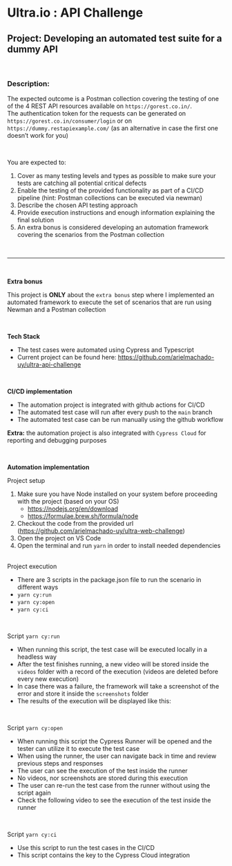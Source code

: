 # Ultra.io : API Challenge

## Project: Developing an automated test suite for a dummy API
<br>

### Description: 

The expected outcome is a Postman collection covering the testing of one of the 4 REST API resources available on `https://gorest.co.in/`. <br>
The authentication token for the requests can be generated on `https://gorest.co.in/consumer/login` or on `https://dummy.restapiexample.com/` (as an alternative in case the first one doesn’t work for you)<br>

<br>

You are expected to:

1. Cover as many testing levels and types as possible to make sure your tests are catching all potential critical defects
2. Enable the testing of the provided functionality as part of a CI/CD pipeline (hint: Postman collections can be executed via newman)
3. Describe the chosen API testing approach
4. Provide execution instructions and enough information explaining the final solution
5. An extra bonus is considered developing an automation framework covering the scenarios from the Postman collection

<br>

---
<br>

**Extra bonus**

This project is **ONLY** about the `extra bonus` step where I implemented an automated framework to execute the set of scenarios that are run using Newman and a Postman collection

<br>

**Tech Stack**
- The test cases were automated using Cypress and Typescript
- Current project can be found here: https://github.com/arielmachado-uy/ultra-api-challenge

<br>

**CI/CD implementation**
- The automation project is integrated with github actions for CI/CD
- The automated test case will run after every push to the `main` branch
- The automated test case can be run manually using the github workflow

**Extra:** the automation project is also integrated with `Cypress Cloud` for reporting and debugging purposes

<br>

**Automation implementation**

Project setup

1. Make sure you have Node installed on your system before proceeding with the project (based on your OS)
   - https://nodejs.org/en/download
   - https://formulae.brew.sh/formula/node
2. Checkout the code from the provided url (https://github.com/arielmachado-uy/ultra-web-challenge)
3. Open the project on VS Code
4. Open the terminal and run `yarn` in order to install needed dependencies

<br>
Project execution

- There are 3 scripts in the package.json file to run the scenario in different ways
- `yarn cy:run`
- `yarn cy:open`
- `yarn cy:ci`

<br>

Script `yarn cy:run`
- When running this script, the test case will be executed locally in a headless way
- After the test finishes running, a new video will be stored inside the `videos` folder with a record of the execution (videos are deleted before every new execution)
- In case there was a failure, the framework will take a screenshot of the error and store it inside the `screenshots` folder
- The results of the execution will be displayed like this:

<br>

Script `yarn cy:open`
- When running this script the Cypress Runner will be opened and the tester can utilize it to execute the test case
- When using the runner, the user can navigate back in time and review previous steps and responses
- The user can see the execution of the test inside the runner
- No videos, nor screenshots are stored during this execution
- The user can re-run the test case from the runner without using the script again
- Check the following video to see the execution of the test inside the runner

<br>

Script `yarn cy:ci`
- Use this script to run the test cases in the CI/CD
- This script contains the key to the Cypress Cloud integration
